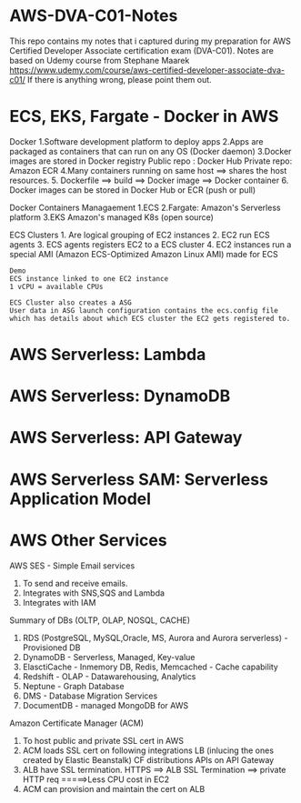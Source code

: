 # AWS-DVA-C01-Notes
This repo contains my notes that i captured during my preparation for AWS Certified Developer Associate certification exam (DVA-C01). Notes are based on Udemy course from Stephane Maarek https://www.udemy.com/course/aws-certified-developer-associate-dva-c01/
If there is anything wrong, please point them out.
# ECS, EKS, Fargate - Docker in AWS

  Docker
    1.Software development platform to deploy apps
    2.Apps are packaged as containers that can run on any OS (Docker daemon)
    3.Docker images are stored in Docker registry
      Public repo : Docker Hub
      Private repo: Amazon ECR
    4.Many containers running on same host ==> shares the host resources.
    5. Dockerfile ==> build ==> Docker image ==> Docker container
    6. Docker images can be stored in Docker Hub or ECR (push or pull)
    
  Docker Containers Managaement
    1.ECS
    2.Fargate: Amazon's Serverless platform
    3.EKS Amazon's managed K8s (open source)
  
  ECS Clusters
    1. Are logical grouping of EC2 instances
    2. EC2 run ECS agents
    3. ECS agents registers EC2 to a ECS cluster
    4. EC2 instances run a special AMI (Amazon ECS-Optimized Amazon Linux AMI) made for ECS
    
    Demo
    ECS instance linked to one EC2 instance
    1 vCPU = available CPUs
    
    ECS Cluster also creates a ASG
    User data in ASG launch configuration contains the ecs.config file which has details about which ECS cluster the EC2 gets registered to.
    
   



# AWS Serverless: Lambda
# AWS Serverless: DynamoDB
# AWS Serverless: API Gateway
# AWS Serverless SAM: Serverless Application Model

  
# AWS Other Services
  AWS SES - Simple Email services
  1. To send and receive emails.
  2. Integrates with SNS,SQS and Lambda
  3. Integrates with IAM
  
  Summary of DBs (OLTP, OLAP, NOSQL, CACHE)
  1. RDS (PostgreSQL, MySQL,Oracle, MS, Aurora and Aurora serverless) - Provisioned DB
  2. DynamoDB - Serverless, Managed, Key-value
  3. ElasctiCache - Inmemory DB, Redis, Memcached - Cache capability
  4. Redshift - OLAP - Datawarehousing, Analytics
  5. Neptune - Graph Database
  6. DMS - Database Migration Services
  7. DocumentDB - managed MongoDB for AWS
  
  Amazon Certificate Manager (ACM)
  1. To host public and private SSL cert in AWS
  2. ACM loads SSL cert on following integrations
      LB (inlucing the ones created by Elastic Beanstalk)
      CF distributions
      APIs on API Gateway
  3. ALB have SSL termination. HTTPS ==> ALB SSL Termination ==> private HTTP req =====>Less CPU cost in EC2
  4. ACM can provision and maintain the cert on ALB
    
